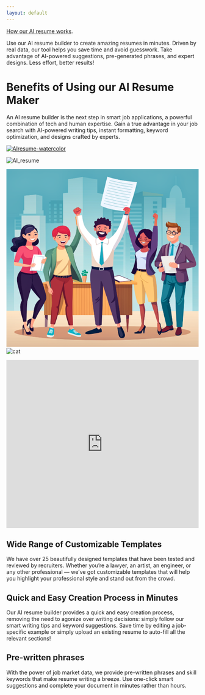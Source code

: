 ```yaml
---
layout: default
---
```



[How our AI resume works](./another-page.html).

Use our AI resume builder to create amazing resumes in minutes. Driven by real data, our tool helps you save time and avoid guesswork. Take advantage of AI-powered suggestions, pre-generated phrases, and expert designs. Less effort, better results!

# Benefits of Using our AI Resume Maker

An AI resume builder is the next step in smart job applications, a powerful combination of tech and human expertise. Gain a true advantage in your job search with AI-powered writing tips, instant formatting, keyword optimization, and designs crafted by experts.


<a href="https://imgbb.com/"><img src="https://i.ibb.co/tpSG4xd/AIresume-watercolor.png" alt="AIresume-watercolor" border="0" /></a>

![AI_resume](/AIAIAI/assets/images/AIresume_cartoon.png)


![AI_resume](/../assets/images/AIresume_cartoon.png)
![cat](/docs/assets/images/blacktocat.png)

<div style="position:relative; width:100%; height:0px; padding-bottom:87.348%"><iframe allow="fullscreen" allowfullscreen height="100%" src="https://streamable.com/e/spoyfx?nocontrols=1" width="100%" style="border:none; width:100%; height:100%; position:absolute; left:0px; top:0px; overflow:hidden;"></iframe></div>


## Wide Range of Customizable Templates
We have over 25 beautifully designed templates that have been tested and reviewed by recruiters. Whether you’re a lawyer, an artist, an engineer, or any other professional — we’ve got customizable templates that will help you highlight your professional style and stand out from the crowd.
<br>

## Quick and Easy Creation Process in Minutes
Our AI resume builder provides a quick and easy creation process, removing the need to agonize over writing decisions: simply follow our smart writing tips and keyword suggestions. Save time by editing a job-specific example or simply upload an existing resume to auto-fill all the relevant sections!
<br>

## Pre-written phrases
With the power of job market data, we provide pre-written phrases and skill keywords that make resume writing a breeze. Use one-click smart suggestions and complete your document in minutes rather than hours.
